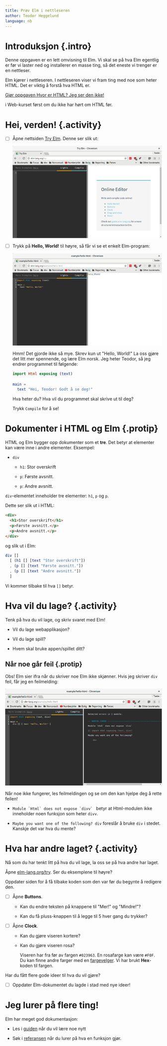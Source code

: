 ```yaml
---
title: Prøv Elm i nettleseren
author: Teodor Heggelund
language: nb
---
```



# Introduksjon {.intro}

Denne oppgaven er en lett omvisning til Elm. Vi skal se på hva Elm egentlig er
før vi laster ned og installerer en masse ting, så det eneste vi trenger er en
nettleser.

Elm kjører i nettleseren. I nettleseren viser vi fram ting med noe som heter
HTML. Det er viktig å forstå hva HTML er.

[Gjør oppgaven Hvor er HTML? Jeg ser den ikke!](../../web/hvor_er_html/hvor_er_html.html)

i Web-kurset først om du ikke har hørt om HTML før.


# Hei, verden! {.activity}

- [ ] Åpne nettsiden [Try Elm](http://elm-lang.org/try). Denne ser slik ut:

    ![Bilde av online editoren til elm](tom_try_elm.png)

- [ ] Trykk på **Hello, World!** til høyre, så får vi se et enkelt Elm-program:

    ![Bilde av hvordan få elm til å si "Hello, World!"](hello.png)

  Hmm! Det gjorde ikke så mye. Skrev kun ut "Hello, World!" La oss gjøre det
  litt mer spennende, og lære Elm norsk. Jeg heter Teodor, så jeg endrer
  programmet til følgende:

    ```elm
    import Html exposing (text)

    main =
      text "Hei, Teodor! Godt å se deg!"
    ```

  Hva heter du? Hva vil du programmet skal skrive ut til deg?

  Trykk `Compile` for å se!


# Dokumenter i HTML og Elm {.protip}

HTML og Elm bygger opp dokumenter som et **tre**. Det betyr at elementer kan
være inne i andre elementer. Eksempel:

* `div`

  * `h1`: Stor overskrift

  * `p`: Første avsnitt.

  * `p`: Andre avsnitt.

`div`-elementet inneholder tre elementer: `h1`, `p` og `p`.

Dette ser slik ut i HTML:

```html
<div>
  <h1>Stor overskrift</h1>
  <p>Første avsnitt.</p>
  <p>Andre avsnitt.</p>
</div>
```

og slik ut i Elm:

```elm
div []
  [ (h1 [] [text "Stor overskrift"])
  , (p [] [text "Første avsnitt."])
  , (p [] [text "Andre avsnitt."])
  ]
```

Vi kommer tilbake til hva `[]` betyr.


# Hva vil du lage? {.activity}

Tenk på hva du vil lage, og skriv svaret med Elm!

* Vil du lage webapplikasjon?

* Vil du lage spill?

* Hvem skal bruke appen/spillet ditt?

## Når noe går feil {.protip}

Obs! Elm sier ifra når du skriver noe Elm ikke skjønner. Hvis jeg skriver `div`
feil, får jeg en feilmelding:

![Bilde av feilmeldingen i online editoren til elm](div_feil.png)

Når noe ikke fungerer, les feilmeldingen og se om den kan hjelpe deg å rette
feilen!

* ``Module `Html` does not expose `divv` `` betyr at Html-modulen ikke
  inneholder noen funksjon som heter `divv`.

* `Maybe you want one of the following? div` foreslår å bruke `div` i stedet.
  Kanskje det var hva du mente?


# Hva har andre laget? {.activity}

Nå som du har tenkt litt på hva du vil lage, la oss se på hva andre har laget.

Åpne [elm-lang.org/try](http://elm-lang.org/try). Ser du eksemplene til høyre?

Oppdater siden for å få tilbake koden som den var før du begynte å redigere den.

- [ ] Åpne **Buttons**.

  - Kan du endre teksten på knappene til "Mer!" og "Mindre!"?

  - Kan du få pluss-knappen til å legge til 5 hver gang du trykker?

- [ ] Åpne **Clock**.

  - Kan du gjøre viseren kortere?

  - Kan du gjøre viseren rosa?

      Viseren har fra før av fargen `#023963`. En rosafarge kan være `#F0F`. Du
      kan finne andre farger med en
      [fargevelger](http://htmlcolorcodes.com/color-picker/). Vi har brukt
      **Hex**-koden til fargen.

Har du fått flere gode ideer til hva du vil gjøre?

- [ ] Oppdater Elm-dokumentet du lagde i stad med nye ideer!


# Jeg lurer på flere ting!

Elm har meget god dokumentasjon:

* Les i [guiden](https://guide.elm-lang.org/) når du vil lære noe nytt

* Søk i [referansen](http://package.elm-lang.org/) når du lurer på hva en
  funksjon gjør.
